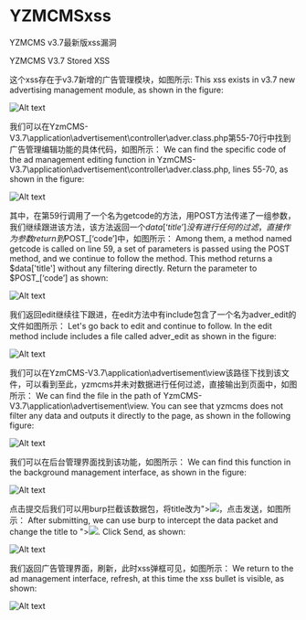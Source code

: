 # YZMCMSxss
YZMCMS v3.7最新版xss漏洞

YZMCMS V3.7 Stored XSS

这个xss存在于v3.7新增的广告管理模块，如图所示:
This xss exists in v3.7 new advertising management module, as shown in the figure:

![Alt text](AlwaysHereFight/YZMCMSxss/1.png) 

我们可以在YzmCMS-V3.7\application\advertisement\controller\adver.class.php第55-70行中找到广告管理编辑功能的具体代码，如图所示：
We can find the specific code of the ad management editing function in YzmCMS-V3.7\application\advertisement\controller\adver.class.php, lines 55-70, as shown in the figure:

![Alt text](AlwaysHereFight/YZMCMSxss/2.png) 

其中，在第59行调用了一个名为getcode的方法，用POST方法传递了一组参数，我们继续跟进该方法，该方法返回一个$data[‘title’]没有进行任何的过滤，直接作为参数return到$POST_[‘code’]中，如图所示：
Among them, a method named getcode is called on line 59, a set of parameters is passed using the POST method, and we continue to follow the method. This method returns a $data['title'] without any filtering directly. Return the parameter to $POST_[‘code’] as shown:

![Alt text](AlwaysHereFight/YZMCMSxss/3.png)

我们返回edit继续往下跟进，在edit方法中有include包含了一个名为adver_edit的文件如图所示：
Let's go back to edit and continue to follow. In the edit method include includes a file called adver_edit as shown in the figure:

![Alt text](AlwaysHereFight/YZMCMSxss/4.png)

我们可以在YzmCMS-V3.7\application\advertisement\view该路径下找到该文件，可以看到至此，yzmcms并未对数据进行任何过滤，直接输出到页面中，如图所示：
We can find the file in the path of YzmCMS-V3.7\application\advertisement\view. You can see that yzmcms does not filter any data and outputs it directly to the page, as shown in the following figure:

![Alt text](AlwaysHereFight/YZMCMSxss/5.png)

我们可以在后台管理界面找到该功能，如图所示：
We can find this function in the background management interface, as shown in the figure:

![Alt text](AlwaysHereFight/YZMCMSxss/6.png)

点击提交后我们可以用burp拦截该数据包，将title改为"><img src=ss onerror=alert(/xss1/)>，点击发送，如图所示：
After submitting, we can use burp to intercept the data packet and change the title to "><img src=ss onerror=alert(/xss1/)>. Click Send, as shown:

![Alt text](AlwaysHereFight/YZMCMSxss/7.png)

我们返回广告管理界面，刷新，此时xss弹框可见，如图所示：
We return to the ad management interface, refresh, at this time the xss bullet is visible, as shown:

![Alt text](AlwaysHereFight/YZMCMSxss/8.png)

